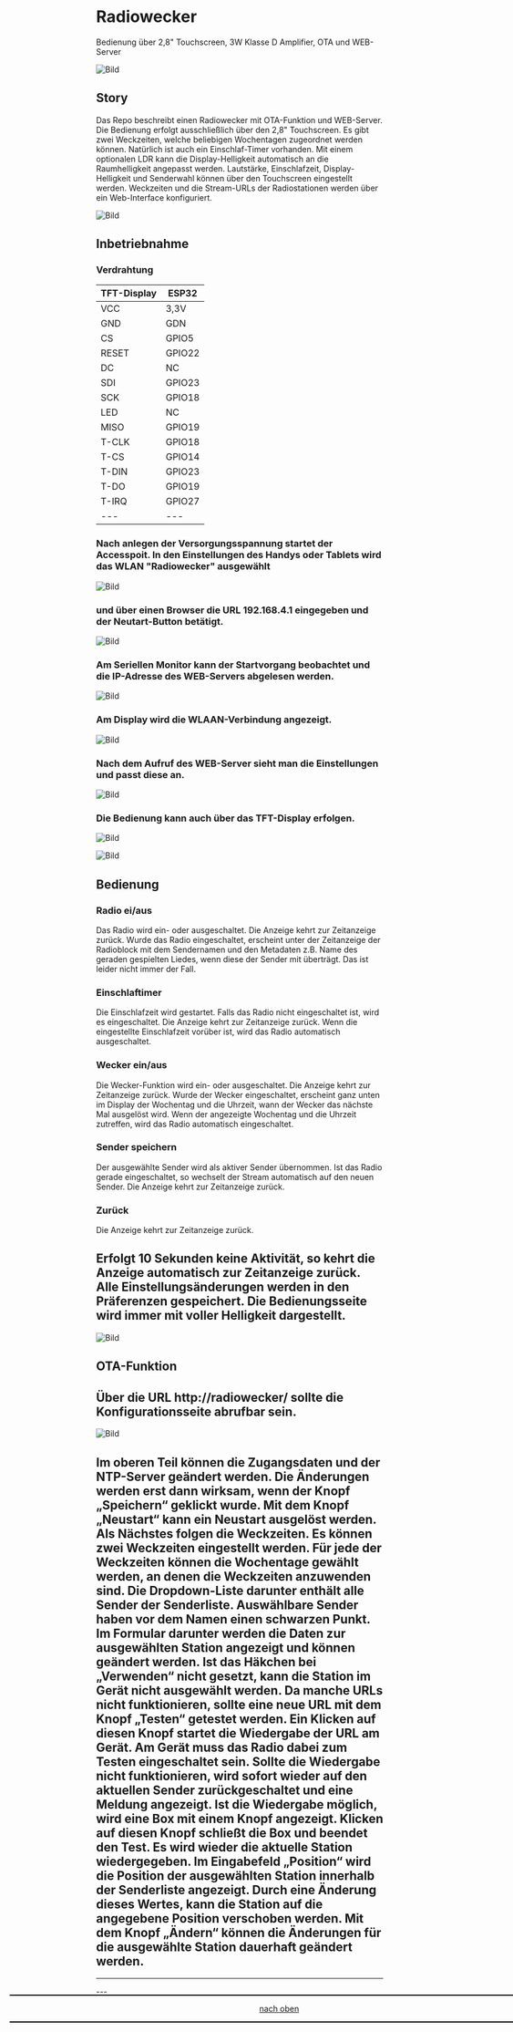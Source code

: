 <a name="oben"></a>

# Radiowecker
Bedienung über 2,8" Touchscreen, 3W Klasse D Amplifier, OTA und WEB-Server

![Bild](pic/TFT2.png)

## Story
Das Repo beschreibt einen Radiowecker mit OTA-Funktion und WEB-Server. Die Bedienung erfolgt ausschließlich über den 2,8" Touchscreen. Es gibt zwei Weckzeiten, welche beliebigen Wochentagen zugeordnet werden können. Natürlich ist auch ein Einschlaf-Timer vorhanden. Mit einem optionalen LDR kann die Display-Helligkeit automatisch an die Raumhelligkeit angepasst werden. Lautstärke, Einschlafzeit, Display-Helligkeit und Senderwahl können über den Touchscreen eingestellt werden. Weckzeiten und die Stream-URLs der Radiostationen werden über ein Web-Interface konfiguriert.

![Bild](pic/TFT1.png)

## Inbetriebnahme

### Verdrahtung 

| TFT-Display | ESP32 | 
| -------- | -------- | 
|  VCC  |  3,3V  |
|  GND |   GDN |
| CS  | GPIO5  |
| RESET  | GPIO22   |
| DC | NC  |
| SDI  | GPIO23    |
| SCK  |  GPIO18  |
|  LED |  NC  |
|  MISO | GPIO19   | 
| T-CLK  | GPIO18 |    
| T-CS  | GPIO14  | 
| T-DIN  | GPIO23  | 
| T-DO  | GPIO19  | 
| T-IRQ  | GPIO27  | 
|  --- |  --- | 

### Nach anlegen der Versorgungsspannung startet der Accesspoit. In den Einstellungen des Handys oder Tablets wird das WLAN "Radiowecker" ausgewählt 

![Bild](pic/Apoint1.png)

### und über einen Browser die URL 192.168.4.1 eingegeben und der Neutart-Button betätigt.

![Bild](pic/Apoint2.png)

### Am Seriellen Monitor kann der Startvorgang beobachtet und die IP-Adresse des WEB-Servers abgelesen werden.

![Bild](pic/Smonitor1.png)

### Am Display wird die WLAAN-Verbindung angezeigt.

![Bild](pic/TFT0.png)

### Nach dem Aufruf des WEB-Server sieht man die Einstellungen und passt diese an.

![Bild](pic/Einstellungen.png)

### Die Bedienung kann auch über das TFT-Display erfolgen.

![Bild](pic/TFT2.png)

![Bild](pic/TFT3.png)

## Bedienung

### Radio ei/aus
Das Radio wird ein- oder ausgeschaltet. Die Anzeige kehrt zur Zeitanzeige zurück. Wurde das Radio eingeschaltet, erscheint unter der Zeitanzeige der Radioblock mit dem Sendernamen und den Metadaten z.B. Name des geraden gespielten Liedes, wenn diese der Sender mit überträgt. Das ist leider nicht immer der Fall.

### Einschlaftimer
Die Einschlafzeit wird gestartet. Falls das Radio nicht eingeschaltet ist, wird es eingeschaltet. Die Anzeige kehrt zur Zeitanzeige zurück. Wenn die eingestellte Einschlafzeit vorüber ist, wird das Radio automatisch ausgeschaltet.

### Wecker ein/aus
Die Wecker-Funktion wird ein- oder ausgeschaltet. Die Anzeige kehrt zur Zeitanzeige zurück. Wurde der Wecker eingeschaltet, erscheint ganz unten im Display der Wochentag und die Uhrzeit, wann der Wecker das nächste Mal ausgelöst wird. Wenn der angezeigte Wochentag und die Uhrzeit zutreffen, wird das Radio automatisch eingeschaltet.

### Sender speichern
Der ausgewählte Sender wird als aktiver Sender übernommen. Ist das Radio gerade eingeschaltet, so wechselt der Stream automatisch auf den neuen Sender. Die Anzeige kehrt zur Zeitanzeige zurück.

### Zurück
Die Anzeige kehrt zur Zeitanzeige zurück.


## Erfolgt 10 Sekunden keine Aktivität, so kehrt die Anzeige automatisch zur Zeitanzeige zurück. Alle Einstellungsänderungen werden in den Präferenzen gespeichert. Die Bedienungsseite wird immer mit voller Helligkeit dargestellt.

![Bild](pic/TFT1.png)

## OTA-Funktion

## Über die URL http://radiowecker/ sollte die Konfigurationsseite abrufbar sein. 

![Bild](pic/OTA.png)

## Im oberen Teil können die Zugangsdaten und der NTP-Server geändert werden. Die Änderungen werden erst dann wirksam, wenn der Knopf „Speichern“ geklickt wurde. Mit dem Knopf „Neustart“ kann ein Neustart ausgelöst werden. Als Nächstes folgen die Weckzeiten. Es können zwei Weckzeiten eingestellt werden. Für jede der Weckzeiten können die Wochentage gewählt werden, an denen die Weckzeiten anzuwenden sind. Die Dropdown-Liste darunter enthält alle Sender der Senderliste. Auswählbare Sender haben vor dem Namen einen schwarzen Punkt. Im Formular darunter werden die Daten zur ausgewählten Station angezeigt und können geändert werden. Ist das Häkchen bei „Verwenden“ nicht gesetzt, kann die Station im Gerät nicht ausgewählt werden. Da manche URLs nicht funktionieren, sollte eine neue URL mit dem Knopf „Testen“ getestet werden. Ein Klicken auf diesen Knopf startet die Wiedergabe der URL am Gerät. Am Gerät muss das Radio dabei zum Testen eingeschaltet sein. Sollte die Wiedergabe nicht funktionieren, wird sofort wieder auf den aktuellen Sender zurückgeschaltet und eine Meldung angezeigt. Ist die Wiedergabe möglich, wird eine Box mit einem Knopf angezeigt. Klicken auf diesen Knopf schließt die Box und beendet den Test. Es wird wieder die aktuelle Station wiedergegeben. Im Eingabefeld „Position“ wird die Position der ausgewählten Station innerhalb der Senderliste angezeigt. Durch eine Änderung dieses Wertes, kann die Station auf die angegebene Position verschoben werden. Mit dem Knopf „Ändern“ können die Änderungen für die ausgewählte Station dauerhaft geändert werden.




---
<div style="position:absolute; left:2cm; ">   
<ol class="breadcrumb" style="border-top: 2px solid black;border-bottom:2px solid black; height: 45px; width: 900px;"> <p align="center"><a href="#oben">nach oben</a></p></ol>
</div>  
---









